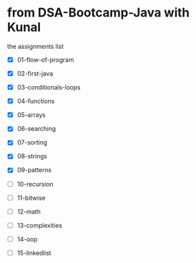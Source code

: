 # from DSA-Bootcamp-Java with Kunal 
the assignments list

 - [x] 01-flow-of-program
 - [x] 02-first-java
 - [x] 03-conditionals-loops
 - [x] 04-functions
 - [x] 05-arrays
 - [x] 06-searching
 - [x] 07-sorting
 - [x] 08-strings
 - [x] 09-patterns
 - [ ] 10-recursion
 - [ ] 11-bitwise
 - [ ] 12-math
 - [ ] 13-complexities
 - [ ] 14-oop
 - [ ] 15-linkedlist

